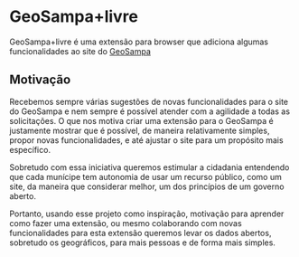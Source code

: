 # GeoSampa+livre

GeoSampa+livre é uma extensão para browser que adiciona algumas funcionalidades ao site do [GeoSampa](http://geosampa.prefeitura.sp.gov.br)

## Motivação

Recebemos sempre várias sugestões de novas funcionalidades para o site do GeoSampa e nem sempre é possível atender com a agilidade a todas as solicitações. O que nos motiva criar uma extensão para o GeoSampa é justamente mostrar que é possível, de maneira relativamente simples, propor novas funcionalidades, e até ajustar o site para um propósito mais específico.

Sobretudo com essa iniciativa queremos estimular a cidadania entendendo que cada munícipe tem autonomia de usar um recurso público, como um site, da maneira que considerar melhor, um dos princípios de um governo aberto.

Portanto, usando esse projeto como inspiração, motivação para aprender como fazer uma extensão, ou mesmo colaborando com novas funcionalidades para esta extensão queremos levar os dados abertos, sobretudo os geográficos, para mais pessoas e de forma mais simples.